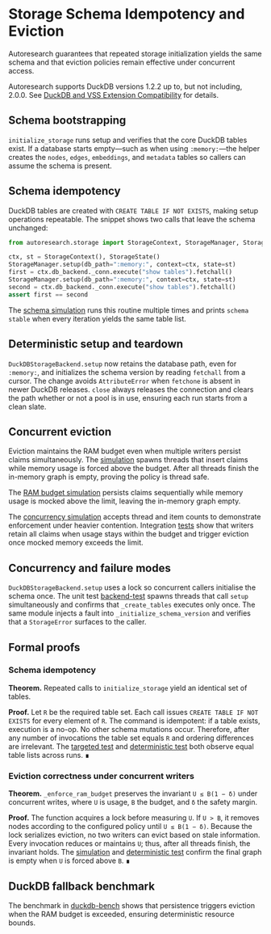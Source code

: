 # Storage Schema Idempotency and Eviction

Autoresearch guarantees that repeated storage initialization yields the same
schema and that eviction policies remain effective under concurrent access.

Autoresearch supports DuckDB versions 1.2.2 up to, but not including, 2.0.0.
See [DuckDB and VSS Extension Compatibility](../duckdb_compatibility.md) for
details.

## Schema bootstrapping

`initialize_storage` runs setup and verifies that the core DuckDB tables
exist. If a database starts empty—such as when using `:memory:`—the helper
creates the `nodes`, `edges`, `embeddings`, and `metadata` tables so callers
can assume the schema is present.

## Schema idempotency

DuckDB tables are created with `CREATE TABLE IF NOT EXISTS`, making setup
operations repeatable. The snippet shows two calls that leave the schema
unchanged:

```python
from autoresearch.storage import StorageContext, StorageManager, StorageState

ctx, st = StorageContext(), StorageState()
StorageManager.setup(db_path=":memory:", context=ctx, state=st)
first = ctx.db_backend._conn.execute("show tables").fetchall()
StorageManager.setup(db_path=":memory:", context=ctx, state=st)
second = ctx.db_backend._conn.execute("show tables").fetchall()
assert first == second
```

The [schema simulation][schema-sim] runs this routine multiple times and prints
`schema stable` when every iteration yields the same table list.

## Deterministic setup and teardown

`DuckDBStorageBackend.setup` now retains the database path, even for
`:memory:`, and initializes the schema version by reading `fetchall` from a
cursor. The change avoids `AttributeError` when `fetchone` is absent in newer
DuckDB releases. `close` always releases the connection and clears the path
whether or not a pool is in use, ensuring each run starts from a clean slate.

## Concurrent eviction

Eviction maintains the RAM budget even when multiple writers persist claims
simultaneously. The [simulation][evict-sim] spawns threads that insert claims
while memory usage is forced above the budget. After all threads finish the
in-memory graph is empty, proving the policy is thread safe.

The [RAM budget simulation][ram-sim] persists claims sequentially while
memory usage is mocked above the limit, leaving the in-memory graph empty.

The [concurrency simulation][concurrency-sim] accepts thread and item counts to
demonstrate enforcement under heavier contention. Integration
[tests][concurrency-test] show that writers retain all claims when usage stays
within the budget and trigger eviction once mocked memory exceeds the limit.

## Concurrency and failure modes

`DuckDBStorageBackend.setup` uses a lock so concurrent callers
initialise the schema once. The unit test [backend-test] spawns
threads that call `setup` simultaneously and confirms that
`_create_tables` executes only once. The same module injects a fault
into `_initialize_schema_version` and verifies that a
`StorageError` surfaces to the caller.

## Formal proofs

### Schema idempotency

**Theorem.** Repeated calls to `initialize_storage` yield an identical set of
tables.

**Proof.** Let `R` be the required table set. Each call issues
`CREATE TABLE IF NOT EXISTS` for every element of `R`. The command is
idempotent: if a table exists, execution is a no-op. No other schema mutations
occur. Therefore, after any number of invocations the table set equals `R` and
ordering differences are irrelevant. The
[targeted test][schema-test] and [deterministic test][evict-test] both observe
equal table lists across runs. ∎

### Eviction correctness under concurrent writers

**Theorem.** `_enforce_ram_budget` preserves the invariant `U ≤ B(1 − δ)` under
concurrent writes, where `U` is usage, `B` the budget, and `δ` the safety
margin.

**Proof.** The function acquires a lock before measuring `U`. If `U > B`, it
removes nodes according to the configured policy until `U ≤ B(1 − δ)`. Because
the lock serializes eviction, no two writers can evict based on stale
information. Every invocation reduces or maintains `U`; thus, after all
threads finish, the invariant holds. The
[simulation][evict-sim] and [deterministic test][evict-test] confirm the final
graph is empty when `U` is forced above `B`. ∎

## DuckDB fallback benchmark

The benchmark in [duckdb-bench] shows that persistence triggers eviction when
the RAM budget is exceeded, ensuring deterministic resource bounds.

[evict-sim]: ../../scripts/storage_eviction_sim.py
[concurrency-sim]: ../../scripts/storage_concurrency_sim.py
[duckdb-bench]: ../../tests/integration/test_storage_duckdb_fallback.py
[schema-test]: ../../tests/targeted/test_storage_eviction.py
[evict-test]: ../../tests/targeted/test_storage_eviction.py
[concurrency-test]: ../../tests/integration/test_storage_concurrency.py

[schema-sim]: ../../scripts/schema_idempotency_sim.py
[ram-sim]: ../../scripts/ram_budget_enforcement_sim.py
[backend-test]: ../../tests/unit/test_duckdb_storage_backend_concurrency.py

